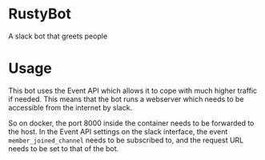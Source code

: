 # RustyBot
A slack bot that greets people

# Usage

This bot uses the Event API which allows it to cope with much higher traffic if
needed. This means that the bot runs a webserver which needs to be accessible
from the internet by slack.

So on docker, the port 8000 inside the container needs to be forwarded to the
host. In the Event API settings on the slack interface, the event
`member_joined_channel` needs to be subscribed to, and the request URL needs to
be set to that of the bot.
